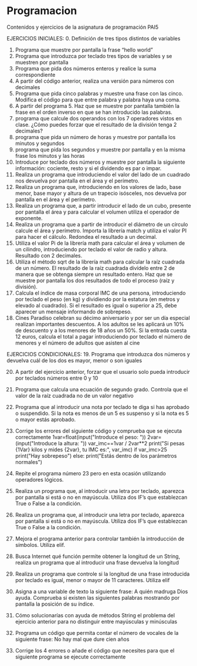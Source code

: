 # Programacion
Contenidos y ejercicios de la asignatura de programación PAI5

EJERCICIOS INICIALES:
0. Definición de tres tipos distintos de variables
1. Programa que muestre por pantalla la frase “hello world”
2. Programa que introduzca por teclado tres tipos de variables y se muestren por pantalla
3. Programa que pida dos números enteros y realice la suma correspondiente
4. A partir del código anterior, realiza una versión para números con decimales
5. Programa que pida cinco palabras y muestre una frase con las cinco. Modifica el código para que entre palabra y palabra haya una coma.
6. A partir del programa 5. Haz que se muestre por pantalla también la frase en el orden inverso en que se han introducido las palabras.
7. programa que calcule dos operandos con los 7 operadores vistos en clase. ¿Cómo puedes forzar que el resultado de la división tenga 2 decimales? 
8. programa que pida un número de horas y muestre por pantalla los minutos y segundos
9. programa que pida los segundos y muestre por pantalla y en la misma frase los minutos 
y las horas
10. Introduce por teclado dos números y muestre por pantalla la siguiente información: 
cociente, resto y si el dividendo es par o impar.
11. Realiza un programa que introduciendo el valor del lado de un cuadrado nos devuelva 
por pantalla en el área y el perímetro.
12. Realiza un programa que, introduciendo en los valores de lado, base menor, base mayor 
y altura de un trapecio isósceles, nos devuelva por pantalla en el área y el perímetro.
13. Realiza un programa que, a partir introducir el lado de un cubo, presente por pantalla el 
área y para calcular el volumen utiliza el operador de exponente.
14. Realiza un programa que a partir de introducir el diámetro de un círculo calcule el área 
y perímetro. Importa la librería match y utiliza el valor PI para hacer el cálculo. Redondea el 
resultado a un decimal.
15. Utiliza el valor Pi de la librería math para calcular el área y volumen de un cilindro, 
introduciendo por teclado el valor de radio y altura. Resultado con 2 decimales.
16. Utiliza el método sqrt de la librería math para calcular la raíz cuadrada de un número. El 
resultado de la raíz cuadrada divídelo entre 2 de manera que se obtenga siempre un 
resultado entero. Haz que se muestre por pantalla los dos resultados de todo el proceso
(raíz y división).
17. Calcula el índice de masa corporal IMC de una persona, introduciendo por teclado el 
peso (en kg) y dividiendo por la estatura (en metros y elevado al cuadrado). Si el resultado 
es igual o superior a 25, debe aparecer un mensaje informando de sobrepeso.
18. Cines Paradiso celebran su décimo aniversario y por ser un día especial realizan 
importantes descuentos. A los adultos se les aplicará un 10% de descuento y a los menores 
de 18 años un 50%. Si la entrada cuesta 12 euros, calcula el total a pagar introduciendo por 
teclado el número de menores y el número de adultos que asisten al cine

EJERCICIOS CONDICIONALES:
19. Programa que introduzca dos números y devuelva cuál de los dos es mayor, menor o son 
iguales

20. A partir del ejercicio anterior, forzar que el usuario solo pueda introducir por teclados 
números entre 0 y 10

22. Programa que calcula una ecuación de segundo grado. Controla que el valor de la raíz 
cuadrada no de un valor negativo

23. Programa que al introducir una nota por teclado te diga si has aprobado o suspendido. 
Si la nota es menos de un 5 es suspenso y si la nota es 5 o mayor estás aprobado.

24. Corrige los errores del siguiente código y comprueba que se ejecuta correctamente
1var=float(input("Introduce el peso: "))
2var=(input("Introduce la altura: "))
var_imc==1var / 2var**2
print("Si pesas {1Var} kilos y mides {2var}, tu IMC es:", 
var_imc)
if var_imc>25
 print("Hay sobrepeso")
else:
 print("Estás dentro de los parámetros normales")

25. Repite el programa número 23 pero en esta ocasión utilizando operadores lógicos.

26. Realiza un programa que, al introducir una letra por teclado, aparezca por pantalla si 
está o no en mayúscula. Utiliza dos IF’s que establezcan True o False a la condición.

27. Realiza un programa que, al introducir una letra por teclado, aparezca por pantalla si 
está o no en mayúscula. Utiliza dos IF’s que establezcan True o False a la condición.

28. Mejora el programa anterior para controlar también la introducción de símbolos. Utiliza 
elif.

29. Busca Internet qué función permite obtener la longitud de un String, realiza un programa 
que al introducir una frase devuelva la longitud

30. Realiza un programa que controle si la longitud de una frase introducida por teclado es
igual, menor o mayor de 11 caracteres. Utiliza elif

31. Asigna a una variable de texto la siguiente frase: A quién madruga Dios ayuda. 
Comprueba si existen las siguientes palabras mostrando por pantalla la posición de su 
índice.

32. Cómo solucionarías con ayuda de métodos String el problema del ejercicio anterior para 
no distinguir entre mayúsculas y minúsculas

33. Programa un código que permita contar el número de vocales de la siguiente frase: No 
hay mal que dure cien años

34. Corrige los 4 errores o añade el código que necesites para que el siguiente programa se 
ejecute correctamente
